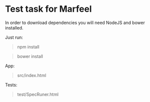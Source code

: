 # Test task for Marfeel

In order to download dependencies you will need NodeJS and bower installed.

Just run:

> npm install

> bower install

App:
> src/index.html

Tests:
> test/SpecRuner.html